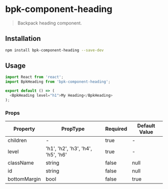 # bpk-component-heading

> Backpack heading component.

## Installation

```sh
npm install bpk-component-heading --save-dev
```

## Usage

```js
import React from 'react';
import BpkHeading from 'bpk-component-heading';

export default () => (
  <BpkHeading level="h1">My Heading</BpkHeading>
);
```

### Props

| Property     | PropType                           | Required | Default Value |
| ------------ | ---------------------------------- | -------- | ------------- |
| children     | -                                  | true     | -             |
| level        | 'h1', 'h2', 'h3', 'h4', 'h5', 'h6' | true     | -             |
| className    | string                             | false    | null          |
| id           | string                             | false    | null          |
| bottomMargin | bool                               | false    | true          |
